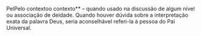 ﻿PelPelo contextoo contexto** –  quando usado na discussão de algum nível ou associação de deidade. Quando houver dúvida sobre a interpretação exata da palavra Deus, seria aconselhável referi-la à pessoa do Pai Universal.